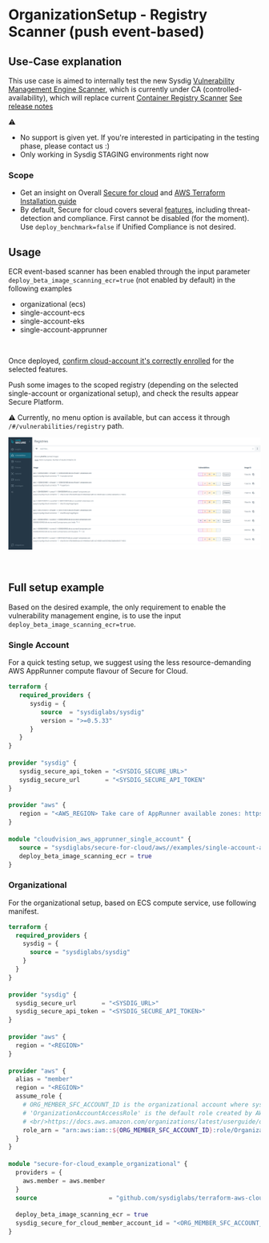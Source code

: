 # OrganizationSetup - Registry Scanner (push event-based)

## Use-Case explanation

This use case is aimed to internally test the new Sysdig [Vulnerability Management Engine Scanner](https://docs.sysdig.com/en/docs/sysdig-secure/vulnerabilities/), which is currently under CA (controlled-availability), which will 
replace current [Container Registry Scanner](https://docs.sysdig.com/en/docs/sysdig-secure/scanning/integrate-with-container-registries/)
[See release notes](https://docs.sysdig.com/en/docs/release-notes/saas-sysdig-secure-release-notes/#april-20-2022)

:warning:
- No support is given yet. If you're interested in participating in the testing phase, please contact us :)
- Only working in Sysdig STAGING environments right now

### Scope

- Get an insight on Overall [Secure for cloud](https://docs.sysdig.com/en/docs/sysdig-secure/sysdig-secure-for-cloud/) and [AWS Terraform Installation guide](https://docs.sysdig.com/en/docs/installation/sysdig-secure-for-cloud/deploy-sysdig-secure-for-cloud-on-aws/#onboarding-using-terraform)
- By default, Secure for cloud covers several [features](https://github.com/sysdiglabs/terraform-aws-secure-for-cloud#sysdig-secure-for-cloud-in-aws), including threat-detection and compliance. First 
  cannot be disabled (for the  moment). Use `deploy_benchmark=false` if Unified Compliance is not desired.
  
## Usage

ECR event-based scanner has been enabled through the input parameter `deploy_beta_image_scanning_ecr=true` (not 
enabled by default) in the following examples

- organizational (ecs)
- single-account-ecs
- single-account-eks
- single-account-apprunner

<br/>

Once deployed, [confirm cloud-account it's correctly enrolled](https://docs.sysdig.com/en/docs/installation/sysdig-secure-for-cloud/deploy-sysdig-secure-for-cloud-on-aws/#confirm-the-services-are-working) for the selected features.

Push some images to the scoped registry (depending on the selected single-account or organizational setup), and 
check the results appear Secure Platform.

:warning: Currently, no menu option is available, but can access it through `/#/vulnerabilities/registry` path.

![registries](resources/vuln-scanner.png)

<br/>

## Full setup example

Based on the desired example, the only requirement to enable the vulnerability management engine, is to use the 
input `deploy_beta_image_scanning_ecr=true`.

### Single Account

For a quick testing setup, we suggest using the less resource-demanding AWS AppRunner compute flavour of Secure for 
Cloud.

```terraform
terraform {
   required_providers {
      sysdig = {
         source  = "sysdiglabs/sysdig"
         version = ">=0.5.33"
      }
   }
}

provider "sysdig" {
   sysdig_secure_api_token = "<SYSDIG_SECURE_URL>"
   sysdig_secure_url       = "<SYSDIG_SECURE_API_TOKEN"
}

provider "aws" {
   region = "<AWS_REGION> Take care of AppRunner available zones: https://docs.aws.amazon.com/general/latest/gr/apprunner.html"
}

module "cloudvision_aws_apprunner_single_account" {
   source = "sysdiglabs/secure-for-cloud/aws//examples/single-account-apprunner"
   deploy_beta_image_scanning_ecr = true
}
```

### Organizational

For the organizational setup, based on ECS compute service, use following manifest.

```terraform
terraform {
  required_providers {
    sysdig = {
      source = "sysdiglabs/sysdig"
    }
  }
}

provider "sysdig" {
  sysdig_secure_url       = "<SYSDIG_URL>"
  sysdig_secure_api_token = "<SYSDIG_SECURE_API_TOKEN>"
}

provider "aws" {
  region = "<REGION>"
}

provider "aws" {
  alias = "member"
  region = "<REGION>"
  assume_role {
    # ORG_MEMBER_SFC_ACCOUNT_ID is the organizational account where sysdig secure for cloud compute component is to be deployed
    # 'OrganizationAccountAccessRole' is the default role created by AWS for managed-account users to be able to admin member accounts.
    # <br/>https://docs.aws.amazon.com/organizations/latest/userguide/orgs_manage_accounts_access.html
    role_arn = "arn:aws:iam::${ORG_MEMBER_SFC_ACCOUNT_ID}:role/OrganizationAccountAccessRole"
  }
}

module "secure-for-cloud_example_organizational" {
  providers = {
    aws.member = aws.member
  }
  source                    = "github.com/sysdiglabs/terraform-aws-cloudvision//examples/organizational
  
  deploy_beta_image_scanning_ecr = true
  sysdig_secure_for_cloud_member_account_id = "<ORG_MEMBER_SFC_ACCOUNT_ID>"
}

```

